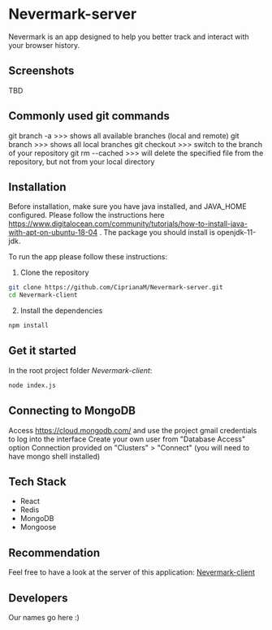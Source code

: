# Nevermark-server

Nevermark is an app designed to help you better track and interact with your browser history.

## Screenshots

TBD

## Commonly used git commands

git branch -a >>> shows all available branches (local and remote)
git branch >>> shows all local branches
git checkout <nameOfBranch> >>> switch to the <nameOfBranch> branch of your repository
git rm --cached <nameOfFile> >>> will delete the specified file from the repository, but not from your local directory


## Installation

Before installation, make sure you have java installed, and JAVA_HOME configured. Please follow the instructions here https://www.digitalocean.com/community/tutorials/how-to-install-java-with-apt-on-ubuntu-18-04 . The package you should install is openjdk-11-jdk.

To run the app please follow these instructions:

1. Clone the repository
```bash
git clone https://github.com/CiprianaM/Nevermark-server.git
cd Nevermark-client
```
2. Install the dependencies

```bash
npm install
```
## Get it started
In the root project folder *Nevermark-client*:
```bash
node index.js
```
## Connecting to MongoDB
Access https://cloud.mongodb.com/ and use the project gmail credentials to log into the interface
Create your own user from "Database Access" option
Connection provided on "Clusters" > "Connect" (you will need to have mongo shell installed)


## Tech Stack
* React
* Redis
* MongoDB
* Mongoose


## Recommendation
Feel free to have a look at the server of this application: [Nevermark-client](https://github.com/CiprianaM/Nevermark-client.git)

## Developers
Our names go here :)